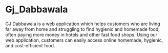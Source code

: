 # Gj_Dabbawala
GJ Dabbawala is a web application which helps customers who are living far away from home and struggling to find hygienic and homemade food, often paying more money in hotels and other fast food shops. Using our web application, customers can easily access online homemade, hygienic, and cost-efficient food. 
